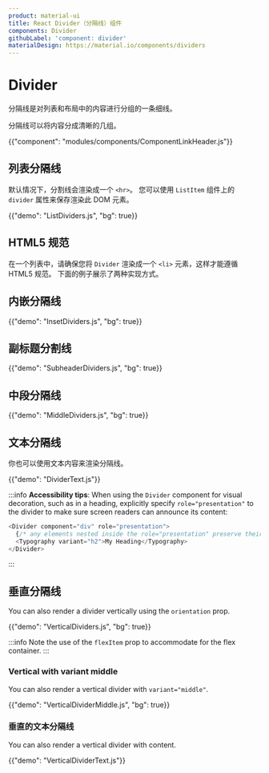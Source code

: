 ```yaml
---
product: material-ui
title: React Divider（分隔线）组件
components: Divider
githubLabel: 'component: divider'
materialDesign: https://material.io/components/dividers
---
```


# Divider

<p class="description">分隔线是对列表和布局中的内容进行分组的一条细线。</p>

分隔线可以将内容分成清晰的几组。

{{"component": "modules/components/ComponentLinkHeader.js"}}

## 列表分隔线

默认情况下，分割线会渲染成一个 `<hr>`。 您可以使用 `ListItem` 组件上的 `divider` 属性来保存渲染此 DOM 元素。

{{"demo": "ListDividers.js", "bg": true}}

## HTML5 规范

在一个列表中，请确保您将 `Divider` 渲染成一个 `<li>` 元素，这样才能遵循 HTML5 规范。 下面的例子展示了两种实现方式。

## 内嵌分隔线

{{"demo": "InsetDividers.js", "bg": true}}

## 副标题分割线

{{"demo": "SubheaderDividers.js", "bg": true}}

## 中段分隔线

{{"demo": "MiddleDividers.js", "bg": true}}

## 文本分隔线

你也可以使用文本内容来渲染分隔线。

{{"demo": "DividerText.js"}}

:::info **Accessibility tips**: When using the `Divider` component for visual decoration, such as in a heading, explicitly specify `role="presentation"` to the divider to make sure screen readers can announce its content:

```js
<Divider component="div" role="presentation">
  {/* any elements nested inside the role="presentation" preserve their semantics. */}
  <Typography variant="h2">My Heading</Typography>
</Divider>
```

:::

## 垂直分隔线

You can also render a divider vertically using the `orientation` prop.

{{"demo": "VerticalDividers.js", "bg": true}}

:::info Note the use of the `flexItem` prop to accommodate for the flex container. :::

### Vertical with variant middle

You can also render a vertical divider with `variant="middle"`.

{{"demo": "VerticalDividerMiddle.js", "bg": true}}

### 垂直的文本分隔线

You can also render a vertical divider with content.

{{"demo": "VerticalDividerText.js"}}
